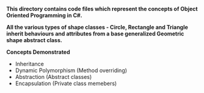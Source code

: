 **This directory contains code files which represent the concepts of Object Oriented Programming in C#.**

**All the various types of shape classes - Circle, Rectangle and Triangle inherit behaviours and attributes from a base generalized Geometric shape abstract class.**

**Concepts Demonstrated**

- Inheritance
- Dynamic Polymorphism (Method overriding)
- Abstraction (Abstract classes)
- Encapsulation (Private class memebers)
